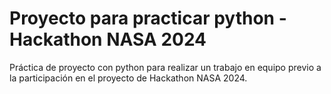 # Proyecto para practicar python - Hackathon NASA 2024

Práctica de proyecto con python para realizar un trabajo en equipo previo a la participación en el proyecto de Hackathon NASA 2024.
